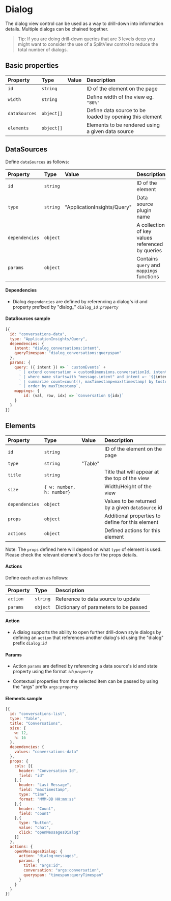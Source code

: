 # Dialog

The dialog view control can be used as a way to drill-down into information details. Multiple dialogs can be chained together. 

> Tip: If you are doing drill-down queries that are 3 levels deep you might want to consider the use of a SplitView control to reduce the total number of dialogs.

## Basic properties

| Property | Type | Value | Description 
| :--------|:-----|:------|:------------
| `id`| `string` || ID of the element on the page
| `width`| `string` || Define width of the view eg. `"80%"`
| `dataSources`| `object[]` || Define data source to be loaded by opening this element
| `elements`| `object[]` || Elements to be rendered using a given data source

## DataSources 

Define `dataSources` as follows:

| Property | Type | Value | Description 
| :--------|:-----|:------|:------------
| `id`| `string` || ID of the element
| `type`| `string` | "ApplicationInsights/Query" | Data source plugin name
| `dependencies`| `object` || A collection of key values referenced by queries
| `params`| `object` || Contains `query` and `mappings` functions

#### Dependencies

- Dialog `dependencies` are defined by referencing a dialog's id and property prefixed by "dialog_" <code>dialog_<i>id</i>:<i>property</i></code> 

#### DataSources sample

```js
[{
  id: "conversations-data",
  type: "ApplicationInsights/Query",
  dependencies: {
    intent: "dialog_conversations:intent",
    queryTimespan: "dialog_conversations:queryspan"
  },
  params: {
    query: ({ intent }) => ` customEvents` +
      ` | extend conversation = customDimensions.conversationId, intent=customDimensions.intent` +
      ` | where name startswith "message.intent" and intent =~ '${intent}'` +
      ` | summarize count=count(), maxTimestamp=max(timestamp) by tostring(conversation)` +
      ` | order by maxTimestamp`,
    mappings: {
        id: (val, row, idx) => `Conversation ${idx}`
    }
  }
}]
```

## Elements

| Property | Type | Value | Description 
| :--------|:-----|:------|:------------
| `id`| `string` || ID of the element on the page
| `type`| `string` | "Table" |
| `title`| `string` || Title that will appear at the top of the view
| `size`| `{ w: number, h: number}` || Width/Height of the view
| `dependencies`| `object` || Values to be returned by a given `dataSource` id
| `props`| `object` || Additional properties to define for this element
| `actions`| `object` || Defined actions for this element

Note: The `props` defined here will depend on what `type` of element is used. Please check the relevant element's docs for the props details.

#### Actions

Define each action as follows:

| Property | Type | Description 
| :--------|:-----|:-----------
| `action`| `string` | Reference to data source to update
| `params`| `object` | Dictionary of parameters to be passed


#### Action 

- A dialog supports the ability to open further drill-down style dialogs by defining an `action` that references another dialog's id using the "dialog" prefix <code>dialog:<i>id</i></code> 


#### Params

- Action `params` are defined by referencing a data source's id and state property using the format <code><i>id</i>:<i>property</i></code> 

- Contextual properties from the selected item can be passed by using the "args" prefix <code>args:<i>property</i></code> 

#### Elements sample

```js
[{
  id: "conversations-list",
  type: "Table",
  title: "Conversations",
  size: {
    w: 12,
    h: 16
  },
  dependencies: {
    values: "conversations-data"
  },
  props: {
    cols: [{
      header: "Conversation Id",
      field: "id"
    },{
      header: "Last Message",
      field: "maxTimestamp",
      type: "time",
      format: "MMM-DD HH:mm:ss"
    },{
      header: "Count",
      field: "count"
    },{
      type: "button",
      value: "chat",
      click: "openMessagesDialog"
    }]
  },
  actions: {
    openMessagesDialog: {
      action: "dialog:messages",
      params: {
        title: "args:id",
        conversation: "args:conversation",
        queryspan: "timespan:queryTimespan"
      }
    }
  }
}]
```
